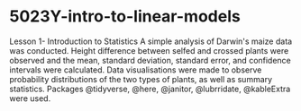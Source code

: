 # 5023Y-intro-to-linear-models
Lesson 1- Introduction to Statistics
A simple analysis of Darwin's maize data was conducted. Height difference between selfed and crossed plants were observed and the mean, standard deviation, standard error, and confidence intervals were calculated.
Data visualisations were made to observe probability distributions of the two types of plants, as well as summary statistics.
Packages @tidyverse, @here, @janitor, @lubrridate, @kableExtra were used.
